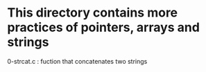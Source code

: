 # This directory contains more practices of pointers, arrays and strings
0-strcat.c : fuction that concatenates two strings

